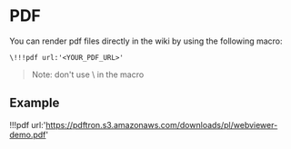 # PDF

You can render pdf files directly in the wiki by using the following macro:

```
\!!!pdf url:'<YOUR_PDF_URL>'
```

> Note: don't use \ in the macro

## Example

!!!pdf url:'https://pdftron.s3.amazonaws.com/downloads/pl/webviewer-demo.pdf'